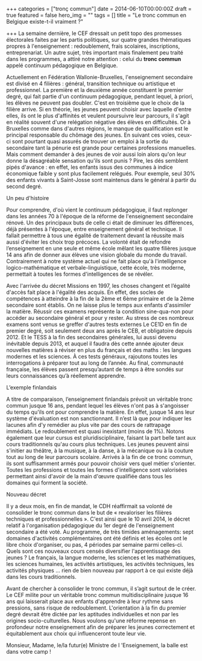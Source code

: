 +++
categories = ["tronç commun"]
date = 2014-06-10T00:00:00Z
draft = true
featured = false
hero_img = ""
tags = []
title = "Le tronc commun en Belgique existe-t-il vraiment ?"

+++
La semaine dernière, le CEF dressait un petit topo des promesses électorales faites par les partis politiques, sur quatre grandes thématiques propres à l'enseignement : redoublement, frais scolaires, inscriptions, entreprenariat. Un autre sujet, très important mais finalement peu traité dans les programmes, a attiré notre attention : celui du **tronc commun** appelé continuum pédagogique en Belgique.

Actuellement en Fédération Wallonie-Bruxelles, l'enseignement secondaire est divisé en 4 filières : général, transition technique ou artistique et professionnel. La première et la deuxième année constituent le premier degré, qui fait partie d'un continuum pédagogique, pendant lequel, à priori, les élèves ne peuvent pas doubler. C'est en troisième que le choix de la filière arrive. Si en théorie, les jeunes peuvent choisir avec laquelle d'entre elles, ils ont le plus d'affinités et veulent poursuivre leur parcours, il s'agit en réalité souvent d'une relégation négative des élèves en difficultés. Or à Bruxelles comme dans d'autres régions, le manque de qualification est le principal responsable du chômage des jeunes. En suivant ces voies, ceux-ci sont pourtant quasi assurés de trouver un emploi à la sortie du secondaire tant la pénurie est grande pour certaines professions manuelles. Mais comment demander à des jeunes de voir aussi loin alors qu'on leur donne la désagréable sensation qu'ils sont punis ? Pire, les dés semblent pipés d'avance : en effet, les enfants issus des communes à indice économique faible y sont plus facilement relégués. Pour exemple, seul 30% des enfants vivants à Saint-Josse sont maintenus dans le général à partir du second degré.

Un peu d'histoire

Pour comprendre, d'où vient le continuum pédagogique, il faut replonger dans les années 70 à l'époque de la réforme de l'enseignement secondaire rénové. Un des principaux buts de celle­ ci était de diminuer les différences, déjà présentes à l'époque, entre enseignement général et technique. Il fallait permettre à tous une égalité de traitement devant la réussite mais aussi d'éviter les choix trop précoces. La volonté était de refondre l’enseignement en une seule et même école mêlant les quatre filières jusque 14 ans afin de donner aux élèves une vision globale du monde du travail. Contrairement à notre système actuel qui ne fait place qu'à l'intelligence logico-mathématique et verbale-linguistique, cette école, très moderne, permettait à toutes les formes d'intelligences de se révéler.

Avec l'arrivée du décret Missions en 1997, les choses changent et l’égalité d'accès fait place à l'égalité des acquis. En effet, des socles de compétences à atteindre à la fin de la 2ème et 6ème primaire et de la 2ème secondaire sont établis. On ne laisse plus le temps aux enfants d'assimiler la matière. Réussir ces examens représente la condition sine-qua-non pour accéder au secondaire général et pour y rester. Au stress de ces nombreux examens sont venus se greffer d'autres tests externes Le CE1D en fin de premier degré, soit seulement deux ans après le CEB, et obligatoire depuis 2012. Et le TESS à la fin des secondaires générales, lui aussi devenu inévitable depuis 2013, et auquel il faudra dès cette année ajouter deux nouvelles matières à réviser en plus du français et des maths : les langues modernes et les sciences. À ces tests généraux, rajoutons toutes les interrogations à préparer tout au long de l’année. Au final, communauté française, les élèves passent presqu’autant de temps à être sondés sur leurs connaissances qu’à réellement apprendre.

L’exemple finlandais

A titre de comparaison, l’enseignement finlandais prévoit un véritable tronc commun jusque 16 ans, pendant lequel les élèves n'ont pas à s'angoisser du temps qu'ils ont pour comprendre la matière. En effet, jusque 14 ans leur système d'évaluation est non sanctionnant. Il n’est là que pour indiquer les lacunes afin d'y remédier au plus vite par des cours de rattrapage immédiats. Le redoublement est quasi inexistant (moins de 1%). Notons également que leur cursus est pluridisciplinaire, faisant la part belle tant aux cours traditionnels qu'au cours plus techniques. Les jeunes peuvent ainsi s'initier au théâtre, à la musique, à la danse, à la mécanique ou à la couture tout au long de leur parcours scolaire. Arrivés à la fin de ce tronc commun, ils sont suffisamment armés pour pouvoir choisir vers quel métier s'orienter. Toutes les professions et toutes les formes d'intelligence sont valorisées permettant ainsi d'avoir de la main d'œuvre qualifiée dans tous les domaines qui forment la société.

Nouveau décret

Il y a deux mois, en fin de mandat, le CDH réaffirmait sa volonté de consolider le tronc commun dans le but de « revaloriser les filières techniques et professionnelles ». C'est ainsi que le 10 avril 2014, le décret relatif à l'organisation pédagogique du 1er degré de l'enseignement secondaire a été voté. Au programme, de très timides aménagements: sept domaines d'activités complémentaires ont été définis et les écoles ont le libre choix d'organiser, ou pas, 4 périodes par semaine parmi celles-ci. Quels sont ces nouveaux cours censés diversifier l'apprentissage des jeunes ? Le français, la langue moderne, les sciences et les mathématiques, les sciences humaines, les activités artistiques, les activités techniques, les activités physiques ... rien de bien nouveau par rapport à ce qui existe déjà dans les cours traditionnels.

Avant de chercher à consolider le tronc commun, il s’agit surtout de le créer. Le CEF milite pour un véritable tronc commun multidisciplinaire jusque 16 ans qui laisserait place aux enfants d'apprendre à leur rythme sans pressions, sans risque de redoublement. L'orientation à la fin du premier degré devrait être dictée par les aptitudes individuelles et non par les origines socio-culturelles. Nous voulons qu'une réforme repense en profondeur notre enseignement afin de préparer les jeunes correctement et équitablement aux choix qui influenceront toute leur vie.

Monsieur, Madame, le/la futur(e) Ministre de l 'Enseignement, la balle est dans votre camp !
